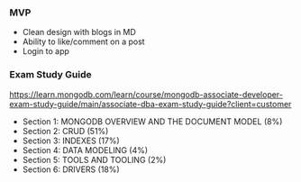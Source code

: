 ### MVP

-   Clean design with blogs in MD
-   Ability to like/comment on a post
-   Login to app

### Exam Study Guide
https://learn.mongodb.com/learn/course/mongodb-associate-developer-exam-study-guide/main/associate-dba-exam-study-guide?client=customer

- Section 1: MONGODB OVERVIEW AND THE DOCUMENT MODEL (8%)
- Section 2: CRUD (51%)
- Section 3: INDEXES (17%)
- Section 4: DATA MODELING (4%)
- Section 5: TOOLS AND TOOLING (2%)
- Section 6: DRIVERS (18%)